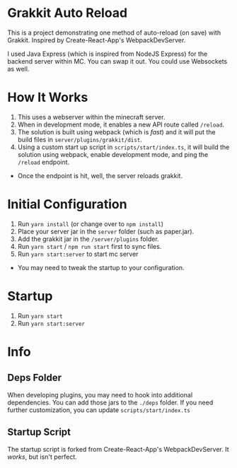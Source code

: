 # Grakkit Auto Reload

This is a project demonstrating one method of auto-reload (on save) with Grakkit. Inspired by Create-React-App's WebpackDevServer.

I used Java Express (which is inspired from NodeJS Express) for the backend server within MC. You can swap it out. You could use 
Websockets as well. 

# How It Works

1. This uses a webserver within the minecraft server.
2. When in development mode, it enables a new API route called `/reload`.
3. The solution is built using webpack (which is *fast*) and it will put the build files in `server/plugins/grakkit/dist`.
4. Using a custom start up script in `scripts/start/index.ts`, it will build the solution using webpack, enable development mode,
and ping the `/reload` endpoint.
  * Once the endpoint is hit, well, the server reloads grakkit. 

# Initial Configuration

1. Run `yarn install` (or change over to `npm install`)
2. Place your server jar in the `server` folder (such as paper.jar). 
3. Add the grakkit jar in the `/server/plugins` folder.
4. Run `yarn start` / `npm run start` first to sync files.
5. Run `yarn start:server` to start mc server
  * You may need to tweak the startup to your configuration.

# Startup

1. Run `yarn start`
2. Run `yarn start:server`

# Info

## Deps Folder

When developing plugins, you may need to hook into additional dependencies. You can add those jars to the `./deps` folder. 
If you need further customization, you can update `scripts/start/index.ts`

## Startup Script

The startup script is forked from Create-React-App's WebpackDevServer. It *works*, but isn't perfect. 